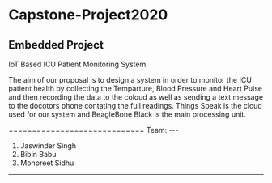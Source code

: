 # Capstone-Project2020

Embedded Project 
--------------------------------------------------------------------------------------------------------------------
IoT Based ICU Patient Monitoring System:

The aim of our proposal is to design a system in order to monitor the ICU patient health by collecting the Temparture, Blood Pressure and Heart Pulse and then recording the data to the coloud as well as sending a text message to the docotors phone contating the full readings.
Things Speak is the cloud used for our system and BeagleBone Black is the main processing unit.



=============================
Team: --- 
1. Jaswinder Singh
2. Bibin Babu
3. Mohpreet Sidhu
-----------------------------
